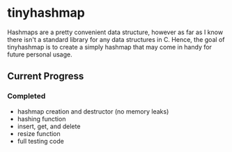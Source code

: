 # tinyhashmap
Hashmaps are a pretty convenient data structure, however as far as I know there isn't a standard library for any data structures in C.
Hence, the goal of tinyhashmap is to create a simply hashmap that may come in handy for future personal usage.

## Current Progress

### Completed
 - hashmap creation and destructor (no memory leaks)
 - hashing function
 - insert, get, and delete 
 - resize function
 - full testing code

